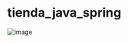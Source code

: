 # tienda_java_spring

![image](https://github.com/user-attachments/assets/1879f556-c473-4233-947f-93df371953e5)
